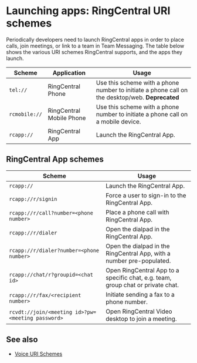 # Launching apps: RingCentral URI schemes

Periodically developers need to launch RingCentral apps in order to place calls, join meetings, or link to a team in Team Messaging. The table below shows the various URI schemes RingCentral supports, and the apps they launch.

| Scheme | Application | Usage |
|-|-|-|
| `tel://` | RingCentral Phone | Use this scheme with a phone number to initiate a phone call on the desktop/web. **Deprecated** |
| `rcmobile://` | RingCentral Mobile Phone | Use this scheme with a phone number to initiate a phone call on a mobile device. | 
| `rcapp://` | RingCentral App | Launch the RingCentral App. |

## RingCentral App schemes

| Scheme | Usage |
|-|-|
| `rcapp://` | Launch the RingCentral App. |
| `rcapp://r/signin` | Force a user to sign-in to the RingCentral App. |
| `rcapp://r/call?number=<phone number>` | Place a phone call with RingCentral App. |
| `rcapp://r/dialer` | Open the dialpad in the RingCentral App. | 
| `rcapp://r/dialer?number=<phone number>` | Open the dialpad in the RingCentral App, with a number pre-populated. |
| `rcapp://chat/r?groupid=<chat id>` | Open RingCentral App to a specific chat, e.g. team, group chat or private chat. | 
| `rcapp://r/fax/<recipient number>` | Initiate sending a fax to a phone number. |
| `rcvdt://join/<meeting id>?pw=<meeting password>` | Open RingCentral Video desktop to join a meeting. |

<!---
| `rcapp://phone/sms?action=create[&number=<number>][&content=<content>]` | Compose an SMS message. | 
| `rcapp://l?t=<token>` | Login prompt for RingCentral App. Can optionally take a login token (for internal-use only). |
| `rcapp://auth` | |
| `zoomrc://rcm.ringcentral.com/join?action=join&confno=1234567890&confid=confid` | |
| `rcapp://phone/privatepark?id=<telephonySessionId>&fromTag=<fromTag>&toTag=<toTag>&displayName=<displayName>&destinationNumber=<destinationNumber>&parkLocationId=<parkLocationId>` | |
| `rcapp://phone/parklocations` | | 
| `rcapp://phone/publicpark?destinationNumber=<destinationNumber>` | Park a call. |
-->

## See also

* [Voice URI Schemes](../../voice/uri-scheme/)
